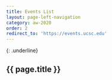 ```yaml
---
title: Events List
layout: page-left-navigation
category: aw-2020
order: 2
redirect_to: 'https://events.ucsc.edu'
---
```

{: .underline}
## {{ page.title }}
